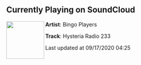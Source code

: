 ## Currently Playing on SoundCloud

[<img align="left" width="100" src="https://i1.sndcdn.com/artworks-1pFmJikyF9uSqGT3-CI7PEQ-t50x50.jpg">](https://soundcloud.com/bingoplayers/hysteria-radio-233)

**Artist**: Bingo Players 

**Track**: Hysteria Radio 233

Last updated at 09/17/2020 04:25
